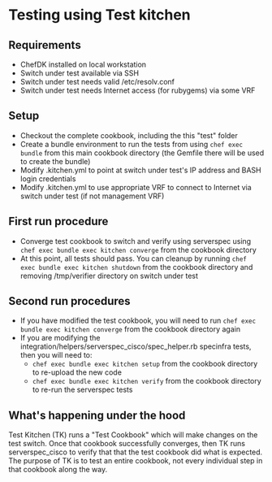 # Testing using Test kitchen

## Requirements

 - ChefDK installed on local workstation
 - Switch under test available via SSH
 - Switch under test needs valid /etc/resolv.conf
 - Switch under test needs Internet access (for rubygems) via some VRF

## Setup

 - Checkout the complete cookbook, including the this "test" folder
 - Create a bundle environment to run the tests from using ```chef exec bundle``` from this main cookbook directory (the Gemfile there will be used to create the bundle)
 - Modify .kitchen.yml to point at switch under test's IP address and BASH login credentials
 - Modify .kitchen.yml to use appropriate VRF to connect to Internet via switch under test (if not management VRF)

## First run procedure

 - Converge test cookbook to switch and verify using serverspec using ```chef exec bundle exec kitchen converge``` from the cookbook directory
 - At this point, all tests should pass. You can cleanup by running ```chef exec bundle exec kitchen shutdown``` from the cookbook directory and removing /tmp/verifier directory on switch under test

## Second run procedures

 - If you have modified the test cookbook, you will need to run ```chef exec bundle exec kitchen converge``` from the cookbook directory again
 - If you are modifying the integration/helpers/serverspec_cisco/spec_helper.rb specinfra tests, then you will need to:
   - ```chef exec bundle exec kitchen setup``` from the cookbook directory to re-upload the new code
   - ```chef exec bundle exec kitchen verify``` from the cookbook directory to re-run the serverspec tests

## What's happening under the hood

Test Kitchen (TK) runs a "Test Cookbook" which will make changes on the test switch. Once that cookbook successfully converges, then TK runs serverspec_cisco to verify that that the test cookbook did what is expected. The purpose of TK is to test an entire cookbook, not every individual step in that cookbook along the way.
